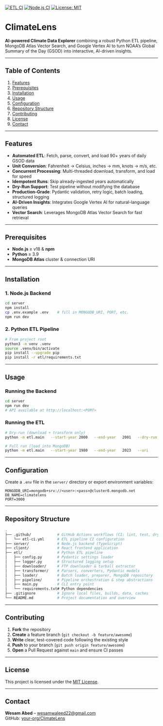 [![ETL CI](https://github.com/wesamabed/ClimateLens/actions/workflows/etl-ci.yml/badge.svg)](https://github.com/wesamabed/ClimateLens/actions/workflows/etl-ci.yml)
[![Node.js CI](https://github.com/wesamabed/ClimateLens/actions/workflows/node-ci.yml/badge.svg)](https://github.com/wesamabed/ClimateLens/actions/workflows/node-ci.yml)
[![License: MIT](https://img.shields.io/badge/License-MIT-blue.svg)](LICENSE)


# ClimateLens

**AI-powered Climate Data Explorer** combining a robust Python ETL pipeline, MongoDB Atlas Vector Search, and Google Vertex AI to turn NOAA’s Global Summary of the Day (GSOD) into interactive, AI-driven insights.

---

## Table of Contents

1. [Features](#features)  
2. [Prerequisites](#prerequisites)  
3. [Installation](#installation)  
4. [Usage](#usage)  
5. [Configuration](#configuration)  
6. [Repository Structure](#repository-structure)  
7. [Contributing](#contributing)  
8. [License](#license)  
9. [Contact](#contact)  

---

## Features

- **Automated ETL**: Fetch, parse, convert, and load 90+ years of daily GSOD data  
- **Unit Conversion**: Fahrenheit → Celsius, inches → mm, knots → m/s, etc.  
- **Concurrent Processing**: Multi-threaded download, transform, and load for speed  
- **Idempotent Runs**: Skip already-ingested years automatically  
- **Dry-Run Support**: Test pipeline without modifying the database  
- **Production-Grade**: Pydantic validation, retry logic, batch loading, structured logging  
- **AI-Driven Insights**: Integrates Google Vertex AI for natural-language queries  
- **Vector Search**: Leverages MongoDB Atlas Vector Search for fast retrieval  

---

## Prerequisites

- **Node.js** ≥ v18 & **npm**  
- **Python** ≥ 3.9  
- **MongoDB Atlas** cluster & connection URI  

---

## Installation

### 1. Node.js Backend

```bash
cd server
npm install
cp .env.example .env    # fill in MONGODB_URI, PORT, etc.
npm run dev
```

### 2. Python ETL Pipeline

```bash
# From project root
python3 -m venv .venv
source .venv/bin/activate
pip install --upgrade pip
pip install -r etl/requirements.txt
```

---

## Usage

### Running the Backend

```bash
cd server
npm run dev
# API available at http://localhost:<PORT>
```

### Running the ETL

```bash
# Dry-run (download + transform only)
python -m etl.main   --start-year 2000   --end-year   2001   --dry-run

# Full run (load into MongoDB)
python -m etl.main   --start-year 1980   --end-year   2023   --uri        "$MONGODB_URI"   --db-name    "$DB_NAME"   --log-level  DEBUG
```

---

## Configuration

Create a `.env` file in the `server/` directory or export environment variables:

```env
MONGODB_URI=mongodb+srv://<user>:<pass>@cluster0.mongodb.net
DB_NAME=climatelens
PORT=3000
```

---

## Repository Structure

```bash
.
├── .github/            # GitHub Actions workflows (CI: lint, test, dry-run ETL)
│   └── etl-ci.yml      # ETL pipeline CI configuration
├── server/             # Node.js backend (TypeScript)
├── client/             # React frontend application
├── etl/                # Python ETL pipeline
│   ├── config.py       # Pydantic settings loader
│   ├── logger.py       # Structured logging setup
│   ├── downloader/     # FTP downloader & tarball extractor
│   ├── transformer/    # Parsers, converters, Pydantic models
│   ├── loader/         # Batch loader, preparer, MongoDB repository
│   ├── pipeline/       # Pipeline orchestration & step abstractions
│   ├── main.py         # CLI entry point
│   └── requirements.txt# Python dependencies
├── .gitignore          # Ignore local files, builds, data, caches
└── README.md           # Project documentation and overview
```

---

## Contributing

1. **Fork** the repository  
2. **Create** a feature branch (`git checkout -b feature/awesome`)  
3. **Write** clear, test-covered code following the existing style  
4. **Push** to your branch (`git push origin feature/awesome`)  
5. **Open** a Pull Request against `main` and ensure CI passes  

---

## License

This project is licensed under the [MIT License](LICENSE).

---

## Contact

**Wesam Abed** – [wesamwaleed22@gmail.com](mailto:wesamwaleed22@gmail.com)  
GitHub: [your-org/ClimateLens](https://github.com/your-org/ClimateLens)  
